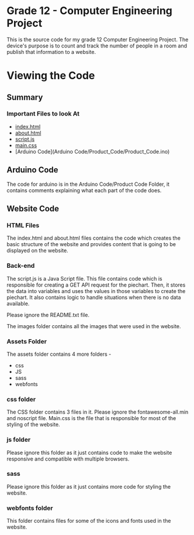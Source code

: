 # Grade 12 - Computer Engineering Project
This is the source code for my grade 12 Computer Engineering Project. 
The device's purpose is to count and track the number of people in a room and publish that information to a website.

# Viewing the Code

## Summary ##

### Important Files to look At
* [index.html](index.html)
* [about.html](about.html)
* [script.js](script.js)
* [main.css](assets/css/main.css)
* [Arduino Code](Arduino Code/Product_Code/Product_Code.ino)

## Arduino Code ##
The code for arduino is in the Arduino Code/Product Code Folder, it contains comments explaining what each part of the code does.

## Website Code ##

### HTML Files ###
The index.html and about.html files contains the code which creates the basic structure of the website and provides content that is going to be displayed on the website.

### Back-end ###
The script.js is a Java Script file. This file contains code which is responsible for creating a GET API request for the piechart. Then, it stores the data into variables and uses the values in those variables to create the piechart. It also contains logic to handle situations when there is no data available.


Please ignore the README.txt file.

The images folder contains all the images that were used in the website.

### Assets Folder ###
The assets folder contains 4 more folders - 
* css
* JS
* sass
* webfonts

### css folder ###
The CSS folder contains 3 files in it. Please ignore the fontawesome-all.min and noscript file.
Main.css is the file that is responsible for most of the styling of the website.

### js folder ###
Please ignore this folder as it just contains code to make the website responsive and compatible with multiple browsers.

### sass ###
Please ignore this folder as it just contains more code for styling the website.

### webfonts folder ###
This folder contains files for some of the icons and fonts used in the website. 


